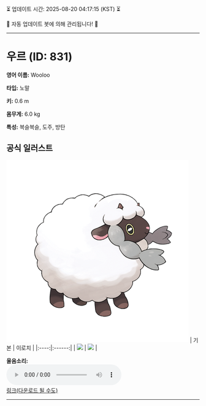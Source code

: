 
⏳ 업데이트 시간: 2025-08-20 04:17:15 (KST) ⏳

🤖 자동 업데이트 봇에 의해 관리됩니다! 🤖

---

# 우르 (ID: 831)
**영어 이름:** Wooloo

**타입:** 노말

**키:** 0.6 m

**몸무게:** 6.0 kg

**특성:** 복슬복슬, 도주, 방탄

## 공식 일러스트
![](https://raw.githubusercontent.com/PokeAPI/sprites/master/sprites/pokemon/other/official-artwork/831.png)
| 기본 | 이로치 |
|:----:|:------:|
| <img src="http://play.pokemonshowdown.com/sprites/ani/wooloo.gif" width="200"> | <img src="http://play.pokemonshowdown.com/sprites/ani-shiny/wooloo.gif" width="200"> |

**울음소리:**<br><audio controls src="https://raw.githubusercontent.com/PokeAPI/cries/main/cries/pokemon/latest/831.ogg"></audio><br> [링크(다운로드 될 수도)](https://raw.githubusercontent.com/PokeAPI/cries/main/cries/pokemon/latest/831.ogg)


---
